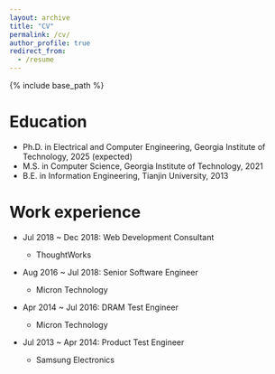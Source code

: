 ```yaml
---
layout: archive
title: "CV"
permalink: /cv/
author_profile: true
redirect_from:
  - /resume
---
```


{% include base_path %}

Education
======
* Ph.D. in Electrical and Computer Engineering, Georgia Institute of Technology, 2025 (expected)
* M.S. in Computer Science, Georgia Institute of Technology, 2021
* B.E. in Information Engineering, Tianjin University, 2013

Work experience
======
* Jul 2018 ~ Dec 2018: Web Development Consultant
  * ThoughtWorks
  
* Aug 2016 ~ Jul 2018: Senior Software Engineer
  * Micron Technology
  
* Apr 2014 ~ Jul 2016: DRAM Test Engineer
    * Micron Technology
   
* Jul 2013 ~ Apr 2014: Product Test Engineer
    * Samsung Electronics

